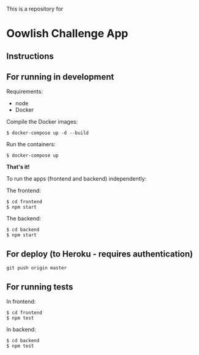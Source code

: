 This is a repository for

Oowlish Challenge App
=====================

Instructions
-----------

For running in development
-----------

Requirements:

- node
- Docker

Compile the Docker images:

    $ docker-compose up -d --build

Run the containers:

    $ docker-compose up

**That's it!**

To run the apps (frontend and backend) independently:

The frontend:
   
    $ cd frontend
    $ npm start

The backend:
   
    $ cd backend
    $ npm start

For deploy (to Heroku - requires authentication)
-----------

    git push origin master

For running tests
-----------

In frontend:

    $ cd frontend
    $ npm test

In backend:

    $ cd backend
    $ npm test

